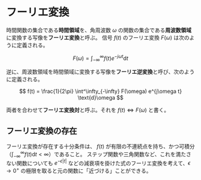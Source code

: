 # フーリエ変換

時間関数の集合である**時間領域**を、角周波数 $\omega$ の関数の集合である**周波数領域**に変換する写像を**フーリエ変換**と呼ぶ。
信号 $f(t)$ のフーリエ変換 $F(\omega)$ は次のように定義される。

$$
F(\omega) = \int^\infty_{-\infty} f(t) e^{-j\omega t} \text{d}t
$$

逆に、周波数領域を時間領域に変換する写像を**フーリエ逆変換**と呼び、次のように定義される。

$$
f(t) = \frac{1}{2\pi} \int^\infty_{-\infty} F(\omega) e^{j\omega t} \text{d}\omega
$$

両者を合わせて**フーリエ変換対**と呼ぶ。それを $f(t) \Leftrightarrow F(\omega)$ と書く。

## フーリエ変換の存在

フーリエ変換が存在する十分条件は、 $f(t)$ が有限の不連続点を持ち、かつ可積分（$\int^\infty_{-\infty} f(t)\text{d}t < \infty$）であること。
ステップ関数や三角関数など、これを満たさない関数についても $e^{-\epsilon |t|}$ などの減衰項を掛けた式のフーリエ変換を考えて、$\epsilon \to 0^+$ の極限を取ると元の関数に「近づける」ことができる。
